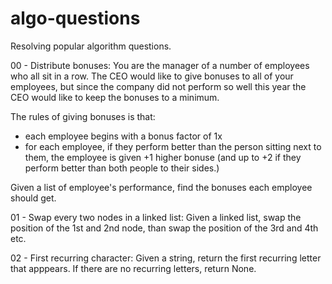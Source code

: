 # algo-questions
Resolving popular algorithm questions.

00 - Distribute bonuses: 
You are the manager of a number of employees who all sit in a row. 
The CEO would like to give bonuses to all of your employees, 
but since the company did not perform so well this year the CEO would like to keep the bonuses to a minimum.

The rules of giving bonuses is that:
 - each employee begins with a bonus factor of 1x
 - for each employee, if they perform better than the person sitting next to them,
 the employee is given +1 higher bonuse (and up to +2 if they perform better than both people to their sides.)

Given a list of employee's performance, find the bonuses each employee should get.

01 - Swap every two nodes in a linked list: 
Given a linked list, swap the position of the 1st and 2nd node, than swap the position of the 3rd and 4th etc.

02 - First recurring character:
Given a string, return the first recurring letter that apppears.
If there are no recurring letters, return None.